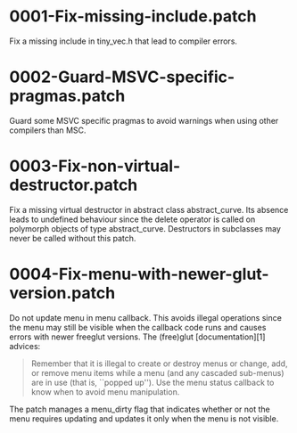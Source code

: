 0001-Fix-missing-include.patch
==============================

Fix a missing include in tiny_vec.h that lead to compiler errors.

0002-Guard-MSVC-specific-pragmas.patch
======================================

Guard some MSVC specific pragmas to avoid warnings when using other compilers
than MSC.

0003-Fix-non-virtual-destructor.patch
=====================================

Fix a missing virtual destructor in abstract class abstract_curve. Its absence
leads to undefined behaviour since the delete operator is called on polymorph
objects of type abstract_curve. Destructors in subclasses may never be called
without this patch.

0004-Fix-menu-with-newer-glut-version.patch
===========================================
Do not update menu in menu callback. This avoids illegal operations since the
menu may still be visible when the callback code runs and causes errors with
newer freeglut versions. The (free)glut [documentation][1] advices:

> Remember that it is illegal to create or destroy menus or change, add, or
> remove menu items while a menu (and any cascaded sub-menus) are in use (that
> is, ``popped up''). Use the menu status callback to know when to avoid menu
> manipulation.

The patch manages a menu_dirty flag that indicates whether or not the menu
requires updating and updates it only when the menu is not visible.
